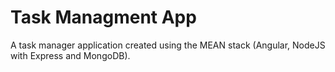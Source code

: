 # Task Managment App
 A task manager application created using the MEAN stack (Angular, NodeJS with Express and MongoDB).
